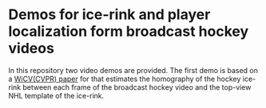# Demos for ice-rink and player localization form broadcast hockey videos
In this repository two video demos are provided. The first demo is based on a [WiCV(CVPR) paper](
https://doi.org/10.48550/arXiv.2104.10847
) for that estimates the homography of the hockey ice-rink between 
each frame of the broadcast hockey video and the top-view NHL template of the ice-rink.
